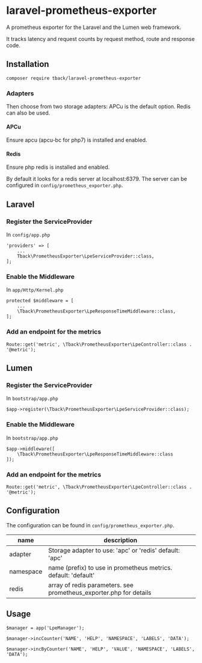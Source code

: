 # laravel-prometheus-exporter

A prometheus exporter for the Laravel and the Lumen web framework.

It tracks latency and request counts by 
request method, route and response code.

## Installation
`composer require tback/laravel-prometheus-exporter`

### Adapters
Then choose from two storage adapters:
APCu is the default option. Redis can also be used.

#### APCu
Ensure apcu (apcu-bc for php7) is installed and enabled.

#### Redis
Ensure php redis is installed and enabled.

By default it looks for a redis server at localhost:6379. The server
can be configured in `config/prometheus_exporter.php`.

## Laravel
### Register the ServiceProvider
In `config/app.php`
```
'providers' => [
    ...
    Tback\PrometheusExporter\LpeServiceProvider::class,
];
```

### Enable the Middleware 
In `app/Http/Kernel.php`
```
protected $middleware = [
    ...
    \Tback\PrometheusExporter\LpeResponseTimeMiddleware::class,
];
```

### Add an endpoint for the metrics
```
Route::get('metric', \Tback\PrometheusExporter\LpeController::class . '@metric');
```

## Lumen
### Register the ServiceProvider
In `bootstrap/app.php`
```
$app->register(\Tback\PrometheusExporter\LpeServiceProvider::class);
```

### Enable the Middleware
In `bootstrap/app.php`
```
$app->middleware([
    \Tback\PrometheusExporter\LpeResponseTimeMiddleware::class
]);
```

### Add an endpoint for the metrics
```
Route::get('metric', \Tback\PrometheusExporter\LpeController::class . '@metric');
```

## Configuration
The configuration can be found in `config/prometheus_exporter.php`.

| name        | description                                             |
|-------------|---------------------------------------------------------|
| adapter     | Storage adapter to use: 'apc' or 'redis' default: 'apc' |
| namespace   | name (prefix) to use in prometheus metrics. default: 'default' |
| redis       | array of redis parameters. see prometheus_exporter.php for details |

## Usage
```
$manager = app('LpeManager');

$manager->incCounter('NAME', 'HELP', 'NAMESPACE', 'LABELS', 'DATA');

$manager->incByCounter('NAME', 'HELP', 'VALUE', 'NAMESPACE', 'LABELS', 'DATA');
```
